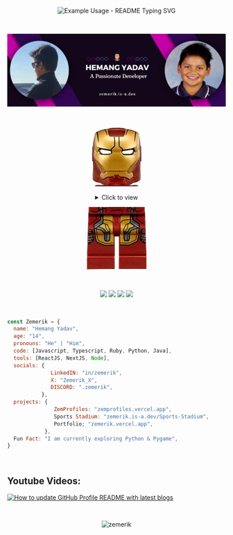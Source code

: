 <p align = "center">
  <img src = "https://readme-typing-svg.demolab.com/?lines=Hello+👋+I'm+Hemang;🌐+Web+Developer+🌐;🏆+Open+Source+Enthusiast+🏆&font=Fira%20Code&center=true&width=380&height=50&duration=4000&pause=1000" alt="Example Usage - README Typing SVG">
</p>

<br>

<p align = "center">
  <img src = "assets/banner5.png" alt = "Banner">
</p>

<br>

<p align = "center"><img src = "assets/ironman-head.png"></p>

<div align = "center">
  <details close>
    <summary>
      Click to view
    </summary>

<br>

![About](assets/About2.gif)

<details close>
  <summary>
    ✍️Blogs
  </summary>

<!-- BLOG-POST-LIST:START -->
- [How to display Latest Blogs on Github Profile?](https://dev.to/zemerik/how-to-display-latest-blogs-on-github-profile-2la5)
- [Basic Markdown](https://dev.to/zemerik/basic-markdown-2jel)
- [Contribute to ZemProfiles!](https://dev.to/zemerik/contribute-to-zemprofiles-16on)
- [How to make a cool GitHub README.md](https://dev.to/zemerik/how-to-make-a-cool-github-readmemd-46dj)
<!-- BLOG-POST-LIST:END -->

</details>

<details close>
  <summary>
    📝Recent Tweets
  </summary>

<!-- TWITTER:START -->
- [@Zemerik_X: I have my first set of exams in two months time, I guess I will be `study commit -m &quot;exams&quot;` now](https://twitter.com/Zemerik_X/status/1795826068500435281)
- [@Zemerik_X: #ChatGPT was primarily made using #Python!!! Did u know that? 🤯](https://twitter.com/Zemerik_X/status/1795724148725182718)
- [@Zemerik_X: What are you currently working on?](https://twitter.com/Zemerik_X/status/1795067254972744102)
- [@Zemerik_X: As developers, where do you write your blogs?](https://twitter.com/Zemerik_X/status/1794186242600714466)
- [@Zemerik_X: Be honest, do you have ever pay attention to Python&#39;s Warnings?](https://twitter.com/Zemerik_X/status/1793620291928899653)
<!-- TWITTER:END -->

</details>

<details>
  <summary>
    🤯Tech Stack
  </summary>

<br>

![Tech Stack](assets/tools.svg)

</details>

<details>
  <summary>
    🎓My Stats
  </summary>

<br>

<table>
  <tr>
    <td>
    
  ![Github Languages](https://github-readme-stats.vercel.app/api/top-langs/?username=zemerik&layout=donut&theme=radical)
    </td>
    <td>

  ![Github Stats](https://github-readme-stats.vercel.app/api?username=zemerik&show=reviews,&show_icons=true&theme=radical&locale=en)
    </td>
  </tr>
</table>

<table>
  <tr>
    <td>

  ![GitHub Streaks](https://streak-stats.demolab.com?user=Zemerik&theme=radical)
    </td>
  </tr>
</table>

<br>

</details>

</details>
</div>

<p align = "center"><img src = "assets/ironman-legs.png"></p>

<br>

<p align="center">
  
  <a href = "https://x.com/Zemerik_X" style = "text-decoration:none">
    <img height = "30" src = "https://img.shields.io/badge/zemerik_X-black.svg?&style=for-the-badge&logo=x&logoColor=white" />
  </a>
  
  <a href = "https://discord.gg/td5xqmzEcg" style = "text-decoration:none">
    <img height = "30" src = "https://img.shields.io/badge/.zemerik-darkblue.svg?&style=for-the-badge&logo=discord&logoColor=white" />
  </a>
  
  <a href = "https://www.linkedin.com/in/zemerik" style="text-decoration:none">
    <img height = "30" src = "https://img.shields.io/badge/in/zemerik-blue.svg?&style=for-the-badge&logo=linkedin&logoColor=white" />
  </a>
  
  <a href="https://www.youtube.com/channel/UCLJY3Fa0xheb_SNSuPkbdZw" style="text-decoration:none">
    <img height = "30" src = "https://img.shields.io/badge/Zemerik-%23E20036.svg?&style=for-the-badge&logo=YouTube&logoColor=white" />
  </a>

</p>
  
<br>

```js
const Zemerik = {
  name: "Hemang Yadav",
  age: "14",
  pronouns: "He" | "Him",
  code: [Javascript, Typescript, Ruby, Python, Java],
  tools: [ReactJS, NextJS, Node],
  socials: {
              LinkedIN: "in/zemerik",
              X: "Zemerik_X",
              DISCORD: ".zemerik",
           },
  projects: {
               ZemProfiles: "zemprofiles.vercel.app",
               Sports Stadium: "zemerik.is-a.dev/Sports-Stadium",
               Portfolio; "zemerik.vercel.app",
            },
  Fun Fact: "I am currently exploring Python & Pygame",
}
```

<br>

## Youtube Videos:

<p align = "center">

<!-- BEGIN YOUTUBE-CARDS -->
[![How to update GitHub Profile README with latest blogs](https://ytcards.demolab.com/?id=As7KgTZOrlE&title=How+to+update+GitHub+Profile+README+with+latest+blogs&lang=en&timestamp=1716288361&background_color=%230d1117&title_color=%23ffffff&stats_color=%23dedede&max_title_lines=1&width=250&border_radius=5&duration=375 "How to update GitHub Profile README with latest blogs")](https://www.youtube.com/watch?v=As7KgTZOrlE)
<!-- END YOUTUBE-CARDS -->

</p>

<br>

<p align="center"> 
  <img src="https://komarev.com/ghpvc/?username=zemerik&label=Profile%20views&color=0e75b6&style=flat" alt="zemerik" /> 
</p>
